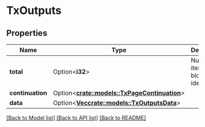 # TxOutputs

## Properties

Name | Type | Description | Notes
------------ | ------------- | ------------- | -------------
**total** | Option<**i32**> | Number of items in block identifiers | [optional]
**continuation** | Option<[**crate::models::TxPageContinuation**](tx_page_continuation.md)> |  | [optional]
**data** | Option<[**Vec<crate::models::TxOutputsData>**](tx_outputs_data.md)> |  | [optional]

[[Back to Model list]](../README.md#documentation-for-models) [[Back to API list]](../README.md#documentation-for-api-endpoints) [[Back to README]](../README.md)


